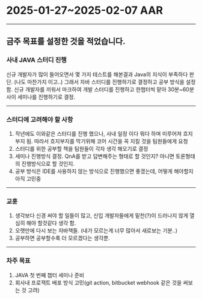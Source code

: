 # 2025-01-27~2025-02-07 AAR

---

## 금주 목표를 설정한 것을 적었습니다.

### 사내 JAVA 스터디 진행

 신규 개발자가 많이 들어오면서 몇 가지 테스트를 해본결과 Java의 지식이 부족하다 판단. (나도 마찬가지 이고..) 그래서 자바 스터디를 진행하기로 결정하고 공부 방식을 설정함.
신규 개발자를 끼워서 마크하여 개발 스터디를 진행하고 한챕터씩 맡아 30분~60분 사이 세미나를 진행하기로 결정.

---

### 스터디에 고려해야 할 사항

1. 작년에도 이와같은 스터디를 진행 했으나, 사내 일정 이다 뭐다 하며 미루어져 흐지부지 됨. 따라서 흐지부지를 막기위해 코어 시간을 꼭 지킬 것을 팀원들에게 요청
2. 스터디를 위한 공부할 책을 팀원들이 각자 생각 해오기로 결정
3. 세미나 진행방식 결정. QnA를 받고 답변해주는 형태로 할 것인지? 아니면 토론형태의 진행방식으로 할 것인지.
4. 공부 방식은 IDE를 사용하지 않는 방식으로 진행했으면 좋겠는데, 어떻게 해야할지 아직 고민중

---

### 교훈

1. 생각보다 신경 써야 할 일들이 많고, 신입 개발자들에게 밑천(?)이 드러나지 않게 열심히 해야 할것같다 생각 함.
2. 오랫만에 다시 보는 자바책들. (내가 모르는게 너무 많아서 새로보는 기분..)
3. 공부하면 공부할수록 더 모르겠다는 생각뿐.

---

### 차주 목표

1. JAVA 첫 번째 챕터 세미나 준비
2. 회사내 프로잭트 배포 방식 고민(git action, bitbucket webhook 같은 것을 써보는 것 고려)
